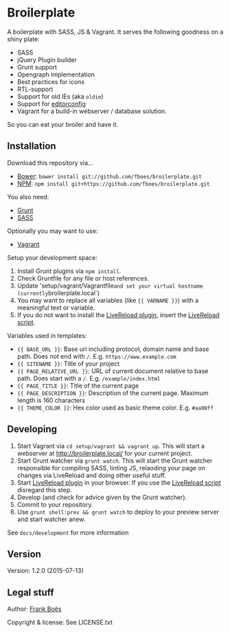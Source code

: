 Broilerplate
================

A boilerplate with SASS, JS & Vagrant. It serves the following goodness on a shiny plate:

* SASS
* jQuery Plugin builder
* Grunt support
* Opengraph implementation
* Best practices for icons
* RTL-support
* Support for old IEs (aka `oldie`)
* Support for [editorconfig](http://editorconfig.org/)
* Vagrant for a build-in webserver / database solution.

So you can eat your broiler and have it.

Installation
------------

Download this repository via…

* [Bower](http://bower.io/): `bower install git://github.com/fboes/broilerplate.git`
* [NPM](https://www.npmjs.org/): `npm install git+https://github.com/fboes/broilerplate.git`

You also need:

* [Grunt](http://gruntjs.com/)
* [SASS](http://sass-lang.com/)

Optionally you may want to use:

* [Vagrant](https://www.vagrantup.com/)

Setup your development space:

1. Install Grunt plugins via `npm install`.
2. Check Gruntfile for any file or host references.
3. Update 'setup/vagrant/Vagrantfile` and set your virtual hostname (currently `broilerplate.local`)
4. You may want to replace all variables (like `{{ VARNAME }}`) with a meaningful text or variable.
5. If you do not want to install the [LiveReload plugin](http://livereload.com/extensions/), insert the [LiveReload script](http://feedback.livereload.com/knowledgebase/articles/86180-how-do-i-add-the-script-tag-manually-).

Variables used in templates:

* `{{ BASE_URL }}`: Base url including protocol, domain name and base path. Does not end with `/`. E.g. `https://www.example.com`
* `{{ SITENAME }}`: Title of your project
* `{{ PAGE_RELATIVE_URL }}`: URL of current document relative to base path. Does start with a `/`. E.g. `/example/index.html`
* `{{ PAGE_TITLE }}`: Title of the current page
* `{{ PAGE_DESCRIPTION }}`: Description of the current page. Maximum length is 160 characters
* `{{ THEME_COLOR }}`: Hex color used as basic theme color. E.g. `#aa00ff`

Developing
----------

1. Start Vagrant via `cd setup/vagrant && vagrant up`. This will start a webserver at http://broilerplate.local/ for your current project.
2. Start Grunt watcher via `grunt watch`. This will start the Grunt watcher responsible for compiling SASS, linting JS, relaoding your page on changes via LiveReload and doing other useful stuff.
3. Start [LiveReload plugin](http://livereload.com/) in your browser. If you use the [LiveReload script](http://feedback.livereload.com/knowledgebase/articles/86180-how-do-i-add-the-script-tag-manually-) disregard this step.
4. Develop (and check for advice given by the Grunt watcher).
5. Commit to your repository.
6. Use `grunt shell:prev && grunt watch` to deploy to your preview server and start watcher anew.

See `docs/development` for more information

Version
-------

Version: 1.2.0 (2015-07-13)

Legal stuff
-----------

Author: [Frank Boës](http://3960.org)

Copyright & license: See LICENSE.txt
